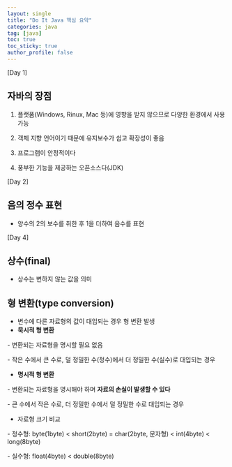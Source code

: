 ```yaml
---
layout: single
title: "Do It Java 핵심 요약"
categories: java
tag: [java]
toc: true
toc_sticky: true
author_profile: false
---
```

[Day 1]

## 자바의 장점

1. 플랫폼(Windows, Rinux, Mac 등)에 영향을 받지 않으므로 다양한 환경에서 사용 가능

  2. 객체 지향 언어이기 때문에 유지보수가 쉽고 확장성이 좋음

  3. 프로그램이 안정적이다

  4. 풍부한 기능을 제공하는 오픈소스다(JDK)



[Day 2]

## 음의 정수 표현

* 양수의 2의 보수를 취한 후 1을 더하여 음수를 표현



[Day 4]

## 상수(final)

* 상수는 변하지 않는 값을 의미



## 형 변환(type conversion)

* 변수에 다른 자료형의 값이 대입되는 경우 형 변환 발생
* **묵시적 형 변환**

\- 변환되는 자료형을 명시할 필요 없음

\- 작은 수에서 큰 수로, 덜 정밀한 수(정수)에서 더 정밀한 수(실수)로 대입되는 경우

* **명시적 형 변환**

\- 변환되는 자료형을 명시해야 하며 **자료의 손실이 발생할 수 있다**

\- 큰 수에서 작은 수로, 더 정밀한 수에서 덜 정밀한 수로 대입되는 경우

* 자료형 크기 비교

\- 정수형: byte(1byte) < short(2byte) = char(2byte, 문자형) < int(4byte) < long(8byte) 

\- 실수형: float(4byte) < double(8byte)
